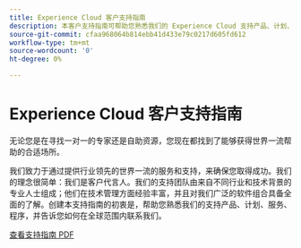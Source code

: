 ```yaml
---
title: Experience Cloud 客户支持指南
description: 本客户支持指南可帮助您熟悉我们的 Experience Cloud 支持产品、计划、服务、程序，并告诉您如何在全球范围内联系我们。
source-git-commit: cfaa968064b814ebb41d433e79c0217d605fd612
workflow-type: tm+mt
source-wordcount: '0'
ht-degree: 0%

---
```


# Experience Cloud 客户支持指南

无论您是在寻找一对一的专家还是自助资源，您现在都找到了能够获得世界一流帮助的合适场所。

我们致力于通过提供行业领先的世界一流的服务和支持，来确保您取得成功。我们的理念很简单：我们是客户代言人。我们的支持团队由来自不同行业和技术背景的专业人士组成；他们在技术管理方面经验丰富，并且对我们广泛的软件组合具备全面的了解。创建本支持指南的初衷是，帮助您熟悉我们的支持产品、计划、服务、程序，并告诉您如何在全球范围内联系我们。

[查看支持指南 PDF](assets/ExperienceCloudCustomerSupportGuide.pdf)
